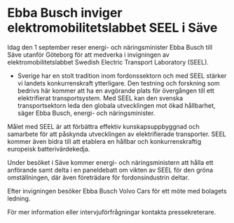 # Ebba Busch inviger elektromobilitetslabbet SEEL i Säve

Idag den 1 september reser energi- och näringsminister Ebba Busch till Säve utanför Göteborg för att medverka i invigningen av elektromobilitetslabbet Swedish Electric Transport Laboratory (SEEL).

- Sverige har en stolt tradition inom fordonssektorn och med SEEL stärker vi landets konkurrenskraft ytterligare. Den testning och forskning som bedrivs här kommer att ha en avgörande plats för övergången till ett elektrifierat transportsystem. Med SEEL kan den svenska transportsektorn leda den globala utvecklingen mot ökad hållbarhet, säger Ebba Busch, energi- och näringsminister.

Målet med SEEL är att förbättra effektiv kunskapsuppbyggnad och samarbete för att påskynda utvecklingen av elektrifierade transporter. SEEL kommer även bidra till att etablera en hållbar och konkurrenskraftig europeisk batterivärdekedja.

Under besöket i Säve kommer energi- och näringsministern att hålla ett anförande samt delta i en paneldebatt om vikten av SEEL för den gröna omställningen, där även företrädare för fordonsindustrin deltar.

Efter invigningen besöker Ebba Busch Volvo Cars för ett möte med bolagets ledning.

För mer information eller intervjuförfrågningar kontakta pressekreterare.
